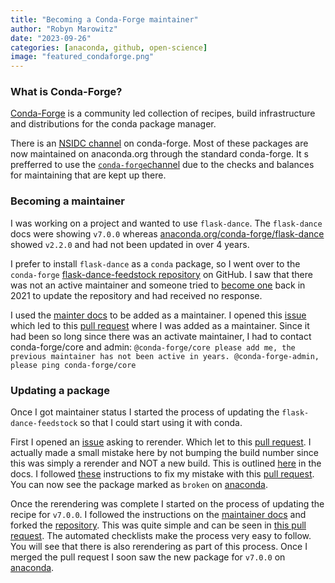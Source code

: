 ```yaml
---
title: "Becoming a Conda-Forge maintainer"
author: "Robyn Marowitz"
date: "2023-09-26"
categories: [anaconda, github, open-science]
image: "featured_condaforge.png"
--- 
```


### What is Conda-Forge?
[Conda-Forge](https://github.com/conda-forge) is a community led collection of recipes, build infrastructure and distributions for the conda package manager.

There is an [NSIDC channel](https://anaconda.org/NSIDC) on conda-forge.  Most of these packages are now maintained on anaconda.org through the standard conda-forge. It s prefferred to use the [`conda-forge`channel](https://github.com/conda-forge) due to the checks and balances for maintaining that are kept up there.  

### Becoming a maintainer

I was working on a project and wanted to use `flask-dance`. The `flask-dance` docs were showing `v7.0.0` whereas [anaconda.org/conda-forge/flask-dance](https://anaconda.org/conda-forge/flask-dance/) showed `v2.2.0` and had not been updated in over 4 years. 

I prefer to install `flask-dance` as a `conda` package, so I went over to the `conda-forge` [flask-dance-feedstock repository](https://github.com/conda-forge/flask-dance-feedstock) on GitHub. I saw that there was not an active maintainer and someone tried to [become one](https://github.com/conda-forge/flask-dance-feedstock/issues/7) back in 2021 to update the repository and had received no response. 

I used the [mainter docs](https://conda-forge.org/docs/maintainer/infrastructure.html#conda-forge-admin-please-add-user-username) to be added as a maintainer. I opened this [issue](https://github.com/conda-forge/flask-dance-feedstock/issues/10) which led to this [pull request](https://github.com/conda-forge/flask-dance-feedstock/pull/11) where I was added as a maintainer. Since it had been so long since there was an activate maintainer, I had to contact conda-forge/core and admin: ```@conda-forge/core please add me, the previous maintainer has not been active in years. @conda-forge-admin, please ping conda-forge/core```

### Updating a package
Once I got maintainer status I started the process of updating the `flask-dance-feedstock` so that I could start using it with conda. 

First I opened an [issue](https://github.com/conda-forge/flask-dance-feedstock/issues/12) asking to rerender. Which let to this [pull request](https://github.com/conda-forge/flask-dance-feedstock/pull/13). I actually made a small mistake here by not bumping the build number since this was simply a rerender and NOT a new build. This is outlined [here](https://conda-forge.org/docs/maintainer/updating_pkgs.html#updating-recipes) in the docs. I followed [these](https://conda-forge.org/docs/maintainer/updating_pkgs.html#archiving-feedstocks) instructions to fix my mistake with this [pull request](https://github.com/conda-forge/admin-requests/pull/817). You can now see the package marked as `broken` on [anaconda](https://anaconda.org/conda-forge/flask-dance/files). 

Once the rerendering was complete I started on the process of updating the recipe for `v7.0.0`. I followed the instructions on the [maintainer docs](https://anaconda.org/conda-forge/flask-dance/files) and forked the [repository](https://github.com/rmarow/flask-dance-feedstock). This was quite simple and can be seen in [this pull request](https://github.com/conda-forge/flask-dance-feedstock/pull/15). The automated checklists make the process very easy to follow. You will see that there is also rerendering as part of this process. Once I merged the pull request I soon saw the new package for `v7.0.0` on [anaconda](https://anaconda.org/conda-forge/flask-dance). 

